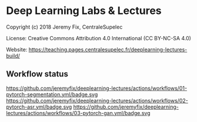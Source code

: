 # Deep Learning Labs & Lectures


Copyright (c) 2018 Jeremy Fix, CentraleSupelec

License: Creative Commons Attribution 4.0 International (CC BY-NC-SA 4.0)

Website: https://teaching.pages.centralesupelec.fr/deeplearning-lectures-build/

## Workflow status 


https://github.com/jeremyfix/deeplearning-lectures/actions/workflows/01-pytorch-segmentation.yml/badge.svg
https://github.com/jeremyfix/deeplearning-lectures/actions/workflows/02-pytorch-asr.yml/badge.svg
https://github.com/jeremyfix/deeplearning-lectures/actions/workflows/03-pytorch-gan.yml/badge.svg
